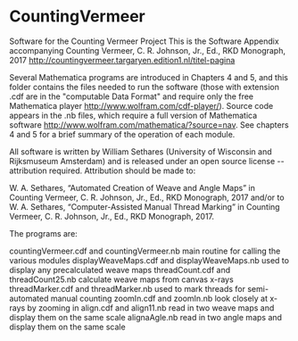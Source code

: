 # CountingVermeer
Software for the Counting Vermeer Project
This is the Software Appendix accompanying 
Counting Vermeer, C. R. Johnson, Jr., Ed., RKD Monograph, 2017
http://countingvermeer.targaryen.edition1.nl/titel-pagina

Several Mathematica programs are introduced in Chapters 4 and 5, and this folder contains the files needed to run the software (those with extension .cdf are in the "computable Data Format" and require only the free Mathematica player http://www.wolfram.com/cdf-player/). Source code appears in the .nb files, which require a full version of Mathematica software http://www.wolfram.com/mathematica/?source=nav. See chapters 4 and 5 for a brief summary of the operation of each module.

All software is written by William Sethares (University of Wisconsin and Rijksmuseum Amsterdam) and is released under an open source license -- attribution required. Attribution should be made to:

W. A. Sethares, “Automated Creation of Weave and Angle Maps” in Counting Vermeer, C. R. Johnson, Jr., Ed., RKD Monograph, 2017 and/or to
W. A. Sethares, “Computer-Assisted Manual Thread Marking” in Counting Vermeer, C. R. Johnson, Jr., Ed., RKD Monograph, 2017.

The programs are:

countingVermeer.cdf and countingVermeer.nb      main routine for calling the various modules
displayWeaveMaps.cdf and displayWeaveMaps.nb    used to display any precalculated weave maps
threadCount.cdf and threadCount25.nb            calculate weave maps from canvas x-rays 
threadMarker.cdf and threadMarker.nb            used to mark threads for semi-automated manual counting
zoomIn.cdf and zoomIn.nb                        look closely at x-rays by zooming in
align.cdf and align11.nb                        read in two weave maps and display them on the same scale
alignaAgle.nb                                   read in two angle maps and display them on the same scale
